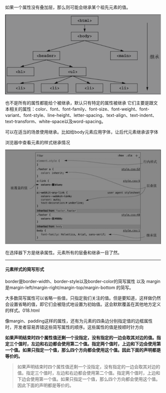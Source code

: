 如果一个属性没有叠加层，那么则可能会继承某个祖先元素的值。

![a](./pics/011.png)

也不是所有的属性都能给个被继承，默认只有特定的属性被继承
它们主要是跟文本相关的属性：color、font、font-family、font-size、font-weight、font-variant、font-style、line-height、letter-spacing、text-align、text-indent、text-transform、white-space以及word-spacing。

可以在适当的场景使用继承。比如给body元素应用字体，让后代元素继承该字体

浏览器中查看元素的样式继承情况

![a](./pics/012.png)

在选择器下方是继承属性。元素所有的层叠和继承一目了然。

----
#### 元素样式的简写形式
border是border-width、border-style以及border-color的简写属性
以及 margin是margin-left/margin-right/margin-top/margin-bottom 的简写。

大多数简写属性可以省略一些值，只指定我们关注的值。但是要知道，这样做仍然会设置省略的值，即它们会被隐式地设置为初始值。这会默默覆盖在其他地方定义的样式。018.html

像margin、padding这样的属性，还有为元素的四条边分别指定值的边框属性时，开发者容易弄错这些简写属性的顺序。这些属性的值是按顺时针方向

**如果声明结束时四个属性值还剩一个没指定，没有指定的一边会取其对边的值。指定三个值时，左边和右边都会使用第二个值。指定两个值时，上边和下边会使用第一个值。如果只指定一个值，那么四个方向都会使用这个值。因此下面的声明都是等价的。**
> 如果声明结束时四个属性值还剩一个没指定，没有指定的一边会取其对边的值。指定三个值时，左边和右边都会使用第二个值。指定两个值时，上边和下边会使用第一个值。如果只指定一个值，那么四个方向都会使用这个值。因此下面的声明都是等价的。